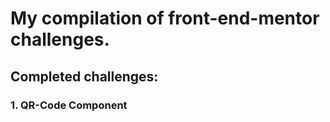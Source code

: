 # My compilation of front-end-mentor challenges. 

## Completed challenges: 
### 1. QR-Code Component
